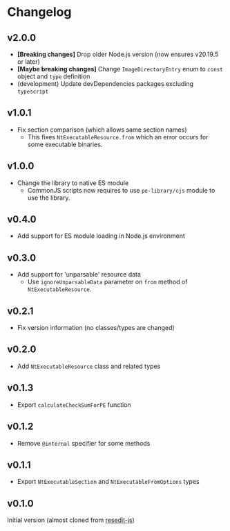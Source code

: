 # Changelog

## v2.0.0

- **\[Breaking changes\]** Drop older Node.js version (now ensures v20.19.5 or later)
- **\[Maybe breaking changes\]** Change `ImageDirectoryEntry` enum to `const` object and `type` definition
- (development) Update devDependencies packages excluding `typescript`

## v1.0.1

- Fix section comparison (which allows same section names)
  - This fixes `NtExecutableResource.from` which an error occurs for some executable binaries.

## v1.0.0

- Change the library to native ES module
  - CommonJS scripts now requires to use `pe-library/cjs` module to use the library.

## v0.4.0

- Add support for ES module loading in Node.js environment

## v0.3.0

- Add support for 'unparsable' resource data
  - Use `ignoreUnparsableData` parameter on `from` method of `NtExecutableResource`.

## v0.2.1

- Fix version information (no classes/types are changed)

## v0.2.0

- Add `NtExecutableResource` class and related types

## v0.1.3

- Export `calculateCheckSumForPE` function

## v0.1.2

- Remove `@internal` specifier for some methods

## v0.1.1

- Export `NtExecutableSection` and `NtExecutableFromOptions` types

## v0.1.0

Initial version (almost cloned from [resedit-js](https://github.com/jet2jet/resedit-js))
